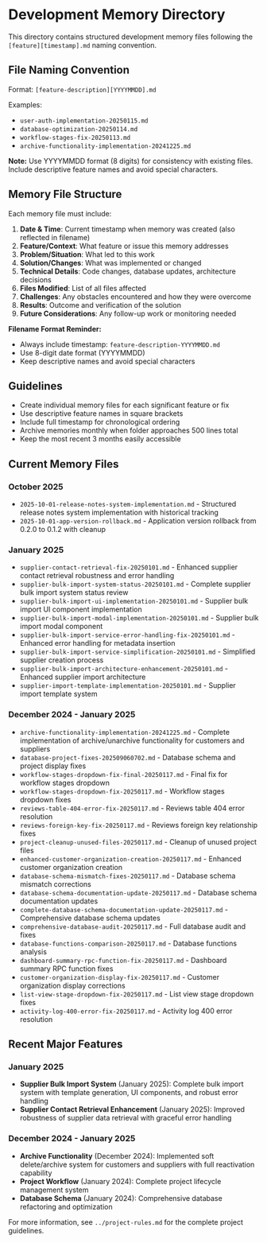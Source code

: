 # Development Memory Directory

This directory contains structured development memory files following the `[feature][timestamp].md` naming convention.

## File Naming Convention

Format: `[feature-description][YYYYMMDD].md`

Examples:
- `user-auth-implementation-20250115.md`
- `database-optimization-20250114.md`
- `workflow-stages-fix-20250113.md`
- `archive-functionality-implementation-20241225.md`

**Note:** Use YYYYMMDD format (8 digits) for consistency with existing files. Include descriptive feature names and avoid special characters.

## Memory File Structure

Each memory file must include:

1. **Date & Time**: Current timestamp when memory was created (also reflected in filename)
2. **Feature/Context**: What feature or issue this memory addresses
3. **Problem/Situation**: What led to this work
4. **Solution/Changes**: What was implemented or changed
5. **Technical Details**: Code changes, database updates, architecture decisions
6. **Files Modified**: List of all files affected
7. **Challenges**: Any obstacles encountered and how they were overcome
8. **Results**: Outcome and verification of the solution
9. **Future Considerations**: Any follow-up work or monitoring needed

**Filename Format Reminder:**
- Always include timestamp: `feature-description-YYYYMMDD.md`
- Use 8-digit date format (YYYYMMDD)
- Keep descriptive names and avoid special characters

## Guidelines

- Create individual memory files for each significant feature or fix
- Use descriptive feature names in square brackets
- Include full timestamp for chronological ordering
- Archive memories monthly when folder approaches 500 lines total
- Keep the most recent 3 months easily accessible

## Current Memory Files

### October 2025
- `2025-10-01-release-notes-system-implementation.md` - Structured release notes system implementation with historical tracking
- `2025-10-01-app-version-rollback.md` - Application version rollback from 0.2.0 to 0.1.2 with cleanup

### January 2025
- `supplier-contact-retrieval-fix-20250101.md` - Enhanced supplier contact retrieval robustness and error handling
- `supplier-bulk-import-system-status-20250101.md` - Complete supplier bulk import system status review
- `supplier-bulk-import-ui-implementation-20250101.md` - Supplier bulk import UI component implementation
- `supplier-bulk-import-modal-implementation-20250101.md` - Supplier bulk import modal component
- `supplier-bulk-import-service-error-handling-fix-20250101.md` - Enhanced error handling for metadata insertion
- `supplier-bulk-import-service-simplification-20250101.md` - Simplified supplier creation process
- `supplier-bulk-import-architecture-enhancement-20250101.md` - Enhanced supplier import architecture
- `supplier-import-template-implementation-20250101.md` - Supplier import template system

### December 2024 - January 2025
- `archive-functionality-implementation-20241225.md` - Complete implementation of archive/unarchive functionality for customers and suppliers
- `database-project-fixes-202509060702.md` - Database schema and project display fixes
- `workflow-stages-dropdown-fix-final-20250117.md` - Final fix for workflow stages dropdown
- `workflow-stages-dropdown-fix-20250117.md` - Workflow stages dropdown fixes
- `reviews-table-404-error-fix-20250117.md` - Reviews table 404 error resolution
- `reviews-foreign-key-fix-20250117.md` - Reviews foreign key relationship fixes
- `project-cleanup-unused-files-20250117.md` - Cleanup of unused project files
- `enhanced-customer-organization-creation-20250117.md` - Enhanced customer organization creation
- `database-schema-mismatch-fixes-20250117.md` - Database schema mismatch corrections
- `database-schema-documentation-update-20250117.md` - Database schema documentation updates
- `complete-database-schema-documentation-update-20250117.md` - Comprehensive database schema updates
- `comprehensive-database-audit-20250117.md` - Full database audit and fixes
- `database-functions-comparison-20250117.md` - Database functions analysis
- `dashboard-summary-rpc-function-fix-20250117.md` - Dashboard summary RPC function fixes
- `customer-organization-display-fix-20250117.md` - Customer organization display corrections
- `list-view-stage-dropdown-fix-20250117.md` - List view stage dropdown fixes
- `activity-log-400-error-fix-20250117.md` - Activity log 400 error resolution

## Recent Major Features

### January 2025
- **Supplier Bulk Import System** (January 2025): Complete bulk import system with template generation, UI components, and robust error handling
- **Supplier Contact Retrieval Enhancement** (January 2025): Improved robustness of supplier data retrieval with graceful error handling

### December 2024 - January 2025
- **Archive Functionality** (December 2024): Implemented soft delete/archive system for customers and suppliers with full reactivation capability
- **Project Workflow** (January 2024): Complete project lifecycle management system
- **Database Schema** (January 2024): Comprehensive database refactoring and optimization

For more information, see `../project-rules.md` for the complete project guidelines.
